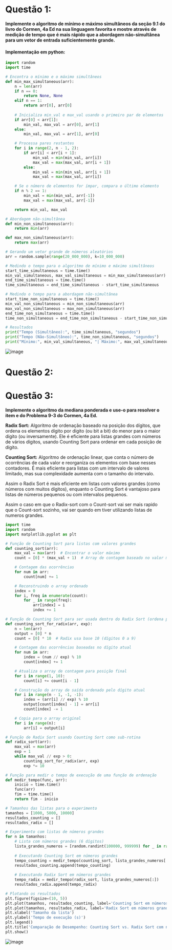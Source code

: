 # Questão 1: 

**Implemente o algoritmo de mínimo e máximo simultâneos da seção 9.1 do livro do Cormen, 4a Ed na sua linguagem favorita e mostre através de medição de tempo que é mais rápido que a abordagem não-simultânea para um vetor de entrada suficientemente grande.** <br>

#### Implementação em python: <br>

```python
import random
import time

# Encontra o mínimo e o máximo simultâneos
def min_max_simultaneous(arr):
    n = len(arr)
    if n == 0:
        return None, None
    elif n == 1:
        return arr[0], arr[0]
    
    # Inicializa min_val e max_val usando o primeiro par de elementos
    if arr[0] < arr[1]:
        min_val, max_val = arr[0], arr[1]
    else:
        min_val, max_val = arr[1], arr[0]

    # Processa pares restantes
    for i in range(2, n - 1, 2):
        if arr[i] < arr[i + 1]:
            min_val = min(min_val, arr[i])
            max_val = max(max_val, arr[i + 1])
        else:
            min_val = min(min_val, arr[i + 1])
            max_val = max(max_val, arr[i])

    # Se o número de elementos for ímpar, compara o último elemento
    if n % 2 == 1:
        min_val = min(min_val, arr[-1])
        max_val = max(max_val, arr[-1])

    return min_val, max_val

# Abordagem não-simultânea
def min_non_simultaneous(arr):
    return min(arr)

def max_non_simultaneous(arr):
    return max(arr)

# Gerando um vetor grande de números aleatórios
arr = random.sample(range(20_000_000), k=10_000_000)

# Medindo o tempo para o algoritmo de mínimo e máximo simultâneos
start_time_simultaneous = time.time()
min_val_simultaneous, max_val_simultaneous = min_max_simultaneous(arr)
end_time_simultaneous = time.time()
time_simultaneous = end_time_simultaneous - start_time_simultaneous

# Medindo o tempo para a abordagem não-simultânea
start_time_non_simultaneous = time.time()
min_val_non_simultaneous = min_non_simultaneous(arr)
max_val_non_simultaneous = max_non_simultaneous(arr)
end_time_non_simultaneous = time.time()
time_non_simultaneous = end_time_non_simultaneous - start_time_non_simultaneous

# Resultados
print("Tempo (Simultâneo):", time_simultaneous, "segundos")
print("Tempo (Não-Simultâneo):", time_non_simultaneous, "segundos")
print("Mínimo:", min_val_simultaneous, "| Máximo:", max_val_simultaneous)

```
![image](https://github.com/user-attachments/assets/364dabdf-68dd-4657-8140-8d888766b55e)







# Questão 2:


# Questão 3:

**Implemente o algoritmo da mediana ponderada e use-o para resolver o item e do Problema 9-3 do Cormen, 4a Ed.** <br>

**Radix Sort:** Algoritmo de ordenação baseado na posição dos dígitos, que ordena os elementos dígito por dígito (ou bit a bit) do menor para o maior dígito (ou inversamente). Ele é eficiente para listas grandes com números de vários dígitos, usando Counting Sort para ordenar em cada posição de dígito. <br>

**Counting Sort:** Algoritmo de ordenação linear, que conta o número de ocorrências de cada valor e reorganiza os elementos com base nesses contadores. É mais eficiente para listas com um intervalo de valores limitado, mas sua complexidade aumenta com o tamanho do intervalo. <br>

Assim o Radix Sort é mais eficiente em listas com valores grandes (como números com muitos dígitos), enquanto o Counting Sort é vantajoso para listas de números pequenos ou com intervalos pequenos. <br>

Assim o caso em que o Radix-sort com o Count-sort vai ser mais rapido que o Count-sort sozinho, vai ser quando em tiver utilizando listas de numeros grandes.<br>



```python
import time
import random
import matplotlib.pyplot as plt

# Função de Counting Sort para listas com valores grandes
def counting_sort(arr):
    max_val = max(arr)  # Encontrar o valor máximo
    count = [0] * (max_val + 1)  # Array de contagem baseado no valor máximo

    # Contagem das ocorrências
    for num in arr:
        count[num] += 1

    # Reconstruindo o array ordenado
    index = 0
    for i, freq in enumerate(count):
        for _ in range(freq):
            arr[index] = i
            index += 1

# Função de Counting Sort para ser usada dentro do Radix Sort (ordena por dígito)
def counting_sort_for_radix(arr, exp):
    n = len(arr)
    output = [0] * n
    count = [0] * 10  # Radix usa base 10 (dígitos 0 a 9)

    # Contagem das ocorrências baseadas no dígito atual
    for num in arr:
        index = (num // exp) % 10
        count[index] += 1

    # Atualiza o array de contagem para posição final
    for i in range(1, 10):
        count[i] += count[i - 1]

    # Construção do array de saída ordenado pelo dígito atual
    for i in range(n - 1, -1, -1):
        index = (arr[i] // exp) % 10
        output[count[index] - 1] = arr[i]
        count[index] -= 1

    # Copia para o array original
    for i in range(n):
        arr[i] = output[i]

# Função de Radix Sort usando Counting Sort como sub-rotina
def radix_sort(arr):
    max_val = max(arr)
    exp = 1
    while max_val // exp > 0:
        counting_sort_for_radix(arr, exp)
        exp *= 10

# Função para medir o tempo de execução de uma função de ordenação
def medir_tempo(func, arr):
    inicio = time.time()
    func(arr)
    fim = time.time()
    return fim - inicio

# Tamanhos das listas para o experimento
tamanhos = [1000, 5000, 10000]
resultados_counting = []
resultados_radix = []

# Experimento com listas de números grandes
for n in tamanhos:
    # Lista com números grandes (6 dígitos)
    lista_grandes_numeros = [random.randint(100000, 999999) for _ in range(n)]
    
    # Executando Counting Sort em números grandes
    tempo_counting = medir_tempo(counting_sort, lista_grandes_numeros[:])
    resultados_counting.append(tempo_counting)
    
    # Executando Radix Sort em números grandes
    tempo_radix = medir_tempo(radix_sort, lista_grandes_numeros[:])
    resultados_radix.append(tempo_radix)

# Plotando os resultados
plt.figure(figsize=(10, 5))
plt.plot(tamanhos, resultados_counting, label='Counting Sort em números grandes', marker='o')
plt.plot(tamanhos, resultados_radix, label='Radix Sort em números grandes', marker='x')
plt.xlabel('Tamanho da lista')
plt.ylabel('Tempo de execução (s)')
plt.legend()
plt.title('Comparação de Desempenho: Counting Sort vs. Radix Sort com números grandes')
plt.show()
```

![image](https://github.com/user-attachments/assets/b3ee5da7-0f76-4193-8df4-d3752ebfa458)



